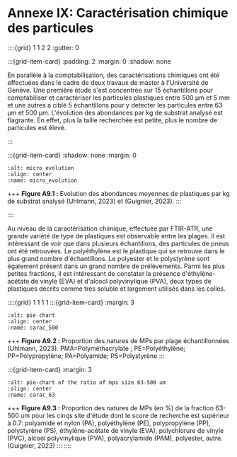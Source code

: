 # Annexe IX: Caractérisation chimique des particules

::::{grid} 1 1 2 2 
:gutter: 0

:::{grid-item-card}
:padding: 2
:margin: 0
:shadow: none

En parallèle à la comptabilisation, des caractérisations chimiques ont été effectuées dans le cadre de deux travaux de master à l'Université de Genève. Une première étude s'est concentrée sur 15 échantillons pour comptabiliser et caractériser les particules plastiques entre 500 μm et 5 mm et une autres a ciblé 5 échantillons pour y detecter les particules entre 63 μm et 500 μm. L'évolution des abondances par kg de substrat analysé est flagrante. En effet, plus la taille recherchée est petite, plus le nombre de particules est élevé.

:::

:::{grid-item-card}
:shadow: none
:margin: 0


```{image} resources/charts/evolution_micro.png
:alt: micro_evolution
:align: center
:name: micro_evolution
```
+++
<b>Figure A9.1 :</b> Evolution des abondances moyennes de plastiques par kg de substrat analysé (Uhlmann, 2023) et (Guignier, 2023).
:::

::::

Au niveau de la caractérisation chimique, effectuée par FTIR-ATR, une grande variété de type de plastiques est observable entre les plages. Il est intéressant de voir que dans plusieurs échantillons, des particules de pneus ont été retrouvées. Le polyéthylène est le plastique qui se retrouve dans le plus grand nombre d'échantillons. Le polyester et le polystyrène sont également présent dans un grand nombre de prélèvements. Parmi les plus petites fractions, il est intéressant de constater la présence d'éthylène-acétate de vinyle (EVA) et d'alcool polyvinylique (PVA), deux types de plastiques décrits comme très soluble et largement utilisés dans les colles. 

::::{grid} 1 1 1 1
:::{grid-item-card}
:margin: 3

```{image} resources/charts/carac_500.png
:alt: pie chart
:align: center
:name: carac_500
```

+++
<b>Figure A9.2 :</b> Proportion des natures de MPs par plage échantillonnées (Uhlmann, 2023). PMA=Polyméthacrylate ; PE=Polyéthylène; PP=Polypropylène; PA=Polyamide; PS=Polystyrène
:::

:::{grid-item-card}
:margin: 3
```{image} resources/charts/carac_63micro.png
:alt: pie-chart of the ratio of mps size 63-500 um
:align: center
:name: carac_63
```

+++
<b>Figure A9.3 :</b> Proportion des natures de MPs (en %) de la fraction 63-500 um pour les cinqs site d'étude dont le score de recherche est supérieur à 0.7: polyamide et nylon (PA), polyéthylène (PE), polypropylène (PP), polystyrène (PS), éthylène-acétate de vinyle (EVA), polychlorure de vinyle (PVC), alcool polyvinylique (PVA), polyacrylamide (PAM), polyester, autre. (Guignier, 2023)
:::
::::